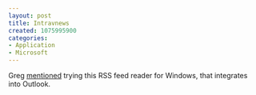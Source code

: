 ```yaml
--- 
layout: post
title: Intravnews
created: 1075995900
categories: 
- Application
- Microsoft
---
```

Greg <a href="http://www.bmannconsulting.com/node/view/842#1468">mentioned</a> trying this RSS feed reader for Windows, that integrates into Outlook.
